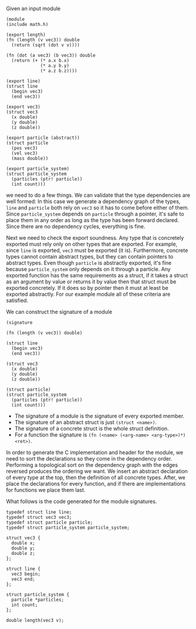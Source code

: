 Given an input module

    (module
    (include math.h)

    (export length)
    (fn (length (v vec3)) double
      (return (sqrt (dot v v))))

    (fn (dot (a vec3) (b vec3)) double
      (return (+ (* a.x b.x)
                 (* a.y b.y)
                 (* a.z b.z))))

    (export line)
    (struct line
      (begin vec3)
      (end vec3))

    (export vec3)
    (struct vec3
      (x double)
      (y double)
      (z double))

    (export particle (abstract))
    (struct particle
      (pos vec3)
      (vel vec3)
      (mass double))

    (export particle_system)
    (struct particle_system
      (particles (ptr! particle))
      (int count)))

we need to do a few things.
We can validate that the type dependencies are well formed:
In this case we generate a dependency graph of the types, `line` and `particle` both rely on `vec3` so it has to come before either of them.
Since `particle_system` depends on `particle` through a pointer, it's safe to place them in any order as long as the type has been forward declared.
Since there are no dependency cycles, everything is fine.

Next we need to check the export soundness.
Any type that is concretely exported must rely only on other types that are exported.
For example, since `line` is exported, `vec3` must be exported (it is).
Furthermore, concrete types cannot contain abstract types, but they can contain pointers to abstract types.
Even though `particle` is abstractly exported, it's fine because `particle_system` only depends on it through a particle.
Any exported function has the same requirements as a struct, if it takes a struct as an argument by value or returns it by value then that struct must be exported concretely.
If it does so by pointer then it must at least be exported abstractly.
For our example module all of these criteria are satisfied.

We can construct the signature of a module

    (signature

    (fn (length (v vec3)) double)

    (struct line
      (begin vec3)
      (end vec3))

    (struct vec3
      (x double)
      (y double)
      (z double))

    (struct particle)
    (struct particle_system
      (particles (ptr! particle))
      (int count)))

- The signature of a module is the signature of every exported member.
- The signature of an abstract struct is just `(struct <name>)`.
- The signature of a concrete struct is the whole struct definition.
- For a function the signature is `(fn (<name> (<arg-name> <arg-type>)*) <ret>)`.

In order to generate the C implementation and header for the module, we need to sort the declarations so they come in the dependency order.
Performing a topological sort on the dependency graph with the edges reversed produces the ordering we want.
We insert an abstract declaration of every type at the top, then the definition of all concrete types.
After, we place the declarations for every function, and if there are implementations for functions we place them last.

What follows is the code generated for the module signatures.

    typedef struct line line;
    typedef struct vec3 vec3;
    typedef struct particle particle;
    typedef struct particle_system particle_system;

    struct vec3 {
      double x;
      double y;
      double z;
    };

    struct line {
      vec3 begin;
      vec3 end;
    };

    struct particle_system {
      particle *particles;
      int count;
    };

    double length(vec3 v);

